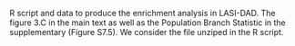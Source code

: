 R script and data to produce the enrichment analysis in LASI-DAD.
The figure 3.C in the main text as well as the Population Branch Statistic in the supplementary (Figure S7.5).
We consider the file unziped in the R script.
